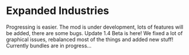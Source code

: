 # Expanded Industries
Progressing is easier.
The mod is under development, lots of features will be added, there are some bugs.
Update 1.4 Beta is here! We fixed a lot of graphical issues, rebalanced most of the things and added new stuff!
Currently bundles are in progress...



